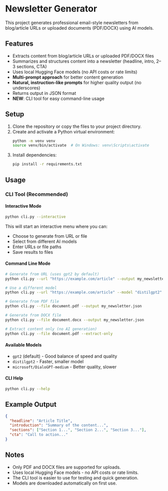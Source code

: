 # Newsletter Generator

This project generates professional email-style newsletters from blog/article URLs or uploaded documents (PDF/DOCX) using AI models.

## Features
- Extracts content from blog/article URLs or uploaded PDF/DOCX files
- Summarizes and structures content into a newsletter (headline, intro, 2–3 sections, CTA)
- Uses local Hugging Face models (no API costs or rate limits)
- **Multi-prompt approach** for better content generation
- **Natural, instruction-like prompts** for higher quality output (no underscores)
- Returns output in JSON format
- **NEW**: CLI tool for easy command-line usage

## Setup
1. Clone the repository or copy the files to your project directory.
2. Create and activate a Python virtual environment:
   ```sh
   python -m venv venv
   source venv/bin/activate  # On Windows: venv\Scripts\activate
   ```
3. Install dependencies:
   ```sh
   pip install -r requirements.txt
   ```

## Usage

### CLI Tool (Recommended)

#### Interactive Mode
```sh
python cli.py --interactive
```
This will start an interactive menu where you can:
- Choose to generate from URL or file
- Select from different AI models
- Enter URLs or file paths
- Save results to files

#### Command Line Mode
```sh
# Generate from URL (uses gpt2 by default)
python cli.py --url "https://example.com/article" --output my_newsletter.json

# Use a different model
python cli.py --url "https://example.com/article" --model "distilgpt2"

# Generate from PDF file
python cli.py --file document.pdf --output my_newsletter.json

# Generate from DOCX file
python cli.py --file document.docx --output my_newsletter.json

# Extract content only (no AI generation)
python cli.py --file document.pdf --extract-only
```

#### Available Models
- `gpt2` (default) - Good balance of speed and quality
- `distilgpt2` - Faster, smaller model
- `microsoft/DialoGPT-medium` - Better quality, slower

#### CLI Help
```sh
python cli.py --help
```

## Example Output
```json
{
  "headline": "Article Title",
  "introduction": "Summary of the content...",
  "sections": ["Section 1...", "Section 2...", "Section 3..."],
  "cta": "Call to action..."
}
```

## Notes
- Only PDF and DOCX files are supported for uploads.
- Uses local Hugging Face models - no API costs or rate limits.
- The CLI tool is easier to use for testing and quick generation.
- Models are downloaded automatically on first use. 
